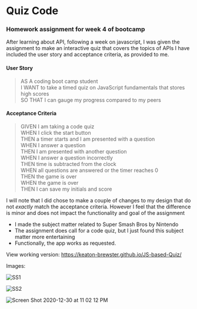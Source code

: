 Quiz Code
=====
### Homework assignment for week 4 of bootcamp

After learning about API, following a week on javascript, 
I was given the assignment to make an interactive quiz that covers the topics
of APIs
I have included the user story and acceptance criteria, as provided to me. 


#### User Story

> AS A coding boot camp student  
> I WANT to take a timed quiz on JavaScript fundamentals that stores high scores  
> SO THAT I can gauge my progress compared to my peers  

#### Acceptance Criteria

> GIVEN I am taking a code quiz  
> WHEN I click the start button  
> THEN a timer starts and I am presented with a question  
> WHEN I answer a question  
> THEN I am presented with another question  
> WHEN I answer a question incorrectly  
> THEN time is subtracted from the clock  
> WHEN all questions are answered or the timer reaches 0  
> THEN the game is over  
> WHEN the game is over  
> THEN I can save my initials and score  


I will note that I did chose to make a couple of changes to my design that do not _exactly_ match the acceptance criteria. 
However I feel that the difference is minor and does not impact the functionality and goal of the assignment

* I made the subject matter related to Super Smash Bros by Nintendo  
* The assignment does call for a code quiz, but I just found this subject matter more entertaining  
* Functionally, the app works as requested.   

View working version: https://keaton-brewster.github.io/JS-based-Quiz/

Images:

![SS1](https://user-images.githubusercontent.com/65474893/103395240-e20d5e00-4af2-11eb-9dab-7f1cc17ee41d.png)

![SS2](https://user-images.githubusercontent.com/65474893/103395224-d7eb5f80-4af2-11eb-8f91-b57b1f62fba8.png)

![Screen Shot 2020-12-30 at 11 02 12 PM](https://user-images.githubusercontent.com/65474893/103395267-13862980-4af3-11eb-80cf-e608a2009927.png)
